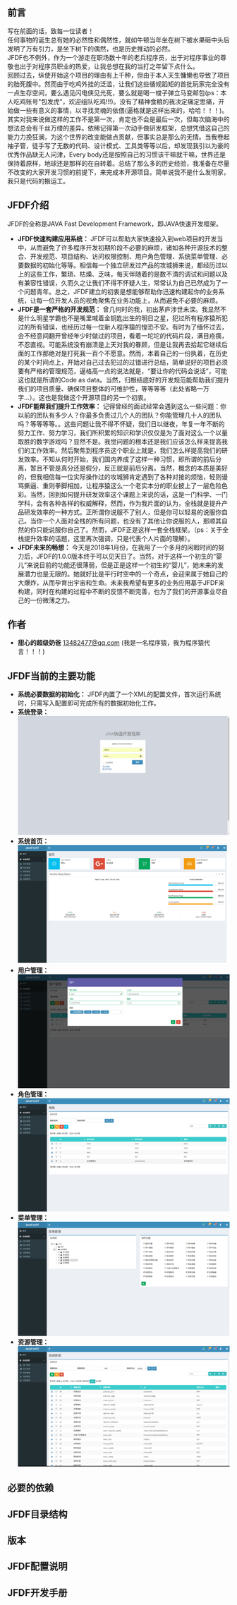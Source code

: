 ## 前言
写在前面的话，致每一位读者！<br>
任何事物的诞生总有她的必然性和偶然性，就如牛顿当年坐在树下被水果砸中头后发明了万有引力，是坐下树下的偶然，也是历史推动的必然。<br>
JFDF也不例外，作为一个游走在职场数十年的老兵程序员，出于对程序事业的尊敬也出于对程序员职业的热爱，让我总想在我的当打之年留下点什么。<br>
回顾过去，纵使开始这个项目的理由有上千种，但由于本人天生慵懒也导致了项目的胎死腹中。然而由于吃鸡外挂的泛滥，让我们这些循规蹈矩的首批玩家完全没有一点生存空间，要么遇见闪电侠见光死，要么就是喝一梭子弹立马变邮包(ps：本人吃鸡账号"包发虎"，欢迎组队吃鸡!!!)。没有了精神食粮的我决定痛定思痛，开始做一些有意义的事情，以寻找灵魂的依偎(逼格就是这样出来的，哈哈！！！)。<br>
其实对我来说做这样的工作不是第一次，肯定也不会是最后一次，但每次脑海中的想法总会有千丝万缕的差异。依稀记得第一次动手做研发框架，总想凭借这自己的能力力挽狂澜，为这个世界的改变能做点贡献，但事实总是那么的无情。当我卷起袖子管，徒手写了无数的代码、设计模式、工具类等等以后，却发现我引以为豪的优秀作品缺无人问津，Every body还是按照自己的习惯该干嘛就干嘛，世界还是保持着原样，地球还是那样的在自转着。总结了那么多的历史经验，我准备在尽量不改变的大家开发习惯的前提下，来完成本开源项目。简单说我不是什么发明家，我只是代码的搬运工。

## JFDF介绍
JFDF的全称是JAVA Fast Development Framework，即JAVA快速开发框架。<br>
* **JFDF快速构建应用系统：** JFDF可以帮助大家快速投入到web项目的开发当中，从而避免了许多程序开发初期阶段不必要的麻烦，诸如各种开源技术的整合、开发规范、项目结构、访问权限控制、用户角色管理、系统菜单管理、必要数据的初始化等等。相信每一个独立研发过产品的攻城狮来说，都经历过以上的这些工作，繁琐、枯燥、乏味，每天伴随着的是数不清的调试和问题以及有兼容性错误，久而久之让我们不得不怀疑人生，常常认为自己已然成为了一个问题青年。总之，JFDF建立的初衷是想能够帮助你迅速构建起你的业务系统，让每一位开发人员的视角聚焦在业务功能上，从而避免不必要的麻烦。
* **JFDF是一套严格的开发规范：** 曾几何时的我，初出茅庐涉世未深。我显然不是什么明星学霸也不是嘴里喊着金钥匙出生的明日之星，犯过所有程序猿所犯过的所有错误，也经历过每一位新人程序猿的惶恐不安。有时为了缅怀过去，会不经意间翻开曾经年少时做过的项目，看着一坨坨的代码片段，满目疮痍，不忍直视。可能系统没有崩溃是上天对我的眷顾，但是让我再去拾起它继续后面的工作那绝对是打死我一百个不愿意。然而，本着自己的一份执着，在历史的某个时间点上，开始对自己过去犯过的过错进行总结，简单说好的项目必须要有严格的管理规范，逼格高一点的说法就是，“要让你的代码会说话”，可能这也就是所谓的Code as data。当然，归根结底好的开发规范能帮助我们提升我们的项目质量、确保项目整体的可维护性，等等等等（此处省略一万字...）。这也是我做这个开源项目的另一个初衷。
* **JFDF能帮我们提升工作效率：** 记得曾经的面试经常会遇到这么一些问题：你以前的团队有多少人？你最多负责过几个人的团队？你能管理几十人的团队吗？等等等等。。这些问题让我不得不怀疑，我们日以继夜，年复一年不断的努力工作、努力学习，我们所积累的知识和学识仅仅是为了面对这么一个以量取胜的数字游戏吗？显然不是。我觉问题的根本还是我们应该怎么样来提高我们的工作效率。然后聚焦到程序员这个职业上就是，我们怎么样提高我们的研发效率。不知从何时开始，我们国内养成了这样一种习惯，即所谓的前后分离，暂且不管是真分还是假分，反正就是前后分离。当然，概念的本质是美好的，但我相信每一位实际操作过的攻城狮肯定遇到了各种对接的烦恼，轻则谩骂撕逼、重则拳脚相加，让程序猿这么一个老实本分的职业披上了一层危险色彩。当然，回到如何提升研发效率这个课题上来说的话，这是一门科学、一门学科，会有各种各样的权威解释，然而，作为我片面的认为，全栈就是提升产品研发效率的一种方式。正所谓你说服不了别人，但是你可以轻易的说服你自己。当你一个人面对全栈的所有问题，也没有了其他让你说服的人，那顺其自然的你只能说服你自己了。然而，JFDF正是这样一套全栈框架。（ps：关于全栈提升效率的话题，这里再次强调，只是代表个人片面的理解）。
* **JFDF未来的畅想：** 今天是2018年1月份，在我用了一个多月的闲暇时间的努力后，JFDF的1.0.0版本终于可以见天日了。当然，对于这样一个初生的“婴儿”来说目前的功能还很薄弱，但是正是这样一个初生的“婴儿”，她未来的发展潜力也是无限的。她就好比是平行时空中的一个奇点，会迎来属于她自己的大爆炸，从而孕育出宇宙和生命。未来我希望有更多的业务应用基于JFDF来构建，同时在构建的过程中不断的反馈不断完善，也为了我们的开源事业尽自己的一份微薄之力。
## 作者

* **甜心的超级奶爸** 13482477@qq.com (我是一名程序猿，我为程序猿代言！！！)
## JFDF当前的主要功能
* **系统必要数据的初始化：** JFDF内置了一个XML的配置文件，首次运行系统时，只需写入配置即可完成所有的数据初始化工作。
* **系统登录：**<br>
![image](https://github.com/13482477/JFDF/blob/master/screen/login.png)
* **系统首页：**<br>
![image](https://github.com/13482477/JFDF/blob/master/screen/index.png)
* **用户管理：**
![image](https://github.com/13482477/JFDF/blob/master/screen/user.png)
* **角色管理：**
![image](https://github.com/13482477/JFDF/blob/master/screen/role.png)
* **菜单管理：**
![image](https://github.com/13482477/JFDF/blob/master/screen/menu.png)
* **资源管理：**
![image](https://github.com/13482477/JFDF/blob/master/screen/resource.png)
## 必要的依赖

## JFDF目录结构

## 版本



## JFDF配置说明

## JFDF开发手册
